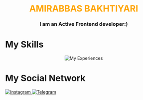 

<div align="center">
  <h1 style="color:orange">AMIRABBAS BAKHTIYARI</h1>
  <h3>I am an Active Frontend developer:)</h3>
</div>
  <h1>My Skills</h1>
<div align="center">
<img align="center" src='https://skillicons.dev/icons?i=html,css,js,tailwindcss,react,vite,sass,bootstrap,git,github,gitlab,nextjs,npm,wordpress' alt="My Experiences"/>
</div>
<h1>My Social Network</h1>
<a href="https://www.instagram.com/_.amiiiiiiir8?igsh=enRxNGJta2Rtb2Yw&utm_source=qr" rel="nofollow">
    <img alt="Instagram" src="https://camo.githubusercontent.com/94b50d6a71e67a79d85b051d8af86ad7cc541a7304e6db4825430830e9a43383/68747470733a2f2f696d672e736869656c64732e696f2f62616467652f496e7374616772616d2d2532334534343035462e7376673f7374796c653d666f722d7468652d6261646765266c6f676f3d496e7374616772616d266c6f676f436f6c6f723d7768697465" style="max-width: 100%;">
  <a href="https://t.me/Amiiiiir_js" rel="nofollow">
    <img alt="Telegram" src="https://camo.githubusercontent.com/8f41682a178e57a174d0c6042e9cdb842c6329b24c34b2bf4206c25e933073a9/68747470733a2f2f696d672e736869656c64732e696f2f62616467652f54656c656772616d2d3243413545303f7374796c653d666f722d7468652d6261646765266c6f676f3d74656c656772616d266c6f676f436f6c6f723d7768697465" style="max-width: 100%;">
</a>
</a>

